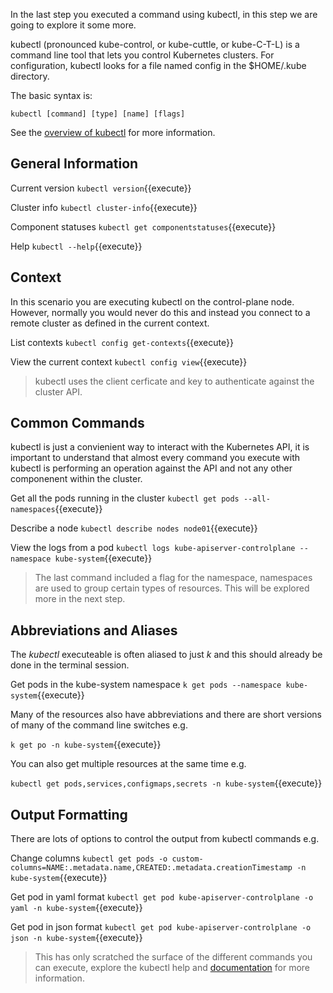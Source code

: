In the last step you executed a command using kubectl, in this step we are going to explore it some more.

kubectl (pronounced kube-control, or kube-cuttle, or kube-C-T-L) is a command line tool that lets you control Kubernetes clusters. For configuration, kubectl looks for a file named config in the $HOME/.kube directory.

The basic syntax is:

`kubectl [command] [type] [name] [flags]`

See the [overview of kubectl](https://kubernetes.io/docs/reference/kubectl/overview/) for more information.

## General Information

Current version `kubectl version`{{execute}}

Cluster info `kubectl cluster-info`{{execute}}

Component statuses `kubectl get componentstatuses`{{execute}}

Help `kubectl --help`{{execute}}

## Context

In this scenario you are executing kubectl on the control-plane node. However, normally you would never do this and instead you connect to a remote cluster as defined in the current context.

List contexts `kubectl config get-contexts`{{execute}}

View the current context `kubectl config view`{{execute}}

> kubectl uses the client cerficate and key to authenticate against the cluster API.

## Common Commands

kubectl is just a convienient way to interact with the Kubernetes API, it is important to understand that almost every command you execute with kubectl is performing an operation against the API and not any other componenent within the cluster.

Get all the pods running in the cluster `kubectl get pods --all-namespaces`{{execute}}

Describe a node `kubectl describe nodes node01`{{execute}}

View the logs from a pod `kubectl logs kube-apiserver-controlplane --namespace kube-system`{{execute}}

> The last command included a flag for the namespace, namespaces are used to group certain types of resources. This will be explored more in the next step.

## Abbreviations and Aliases

The *kubectl* executeable is often aliased to just *k* and this should already be done in the terminal session.

Get pods in the kube-system namespace `k get pods --namespace kube-system`{{execute}}

Many of the resources also have abbreviations and there are short versions of many of the command line switches e.g.

`k get po -n kube-system`{{execute}}

You can also get multiple resources at the same time e.g.

`kubectl get pods,services,configmaps,secrets -n kube-system`{{execute}}

## Output Formatting

There are lots of options to control the output from kubectl commands e.g.

Change columns `kubectl get pods -o custom-columns=NAME:.metadata.name,CREATED:.metadata.creationTimestamp -n kube-system`{{execute}}

Get pod in yaml format `kubectl get pod kube-apiserver-controlplane -o yaml -n kube-system`{{execute}}

Get pod in json format `kubectl get pod kube-apiserver-controlplane -o json -n kube-system`{{execute}}

> This has only scratched the surface of the different commands you can execute, explore the kubectl help and [documentation](https://kubernetes.io/docs/reference/generated/kubectl/kubectl-commands) for more information.